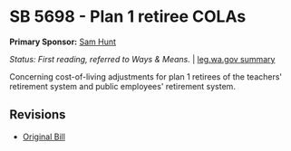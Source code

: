# SB 5698 - Plan 1 retiree COLAs
**Primary Sponsor:** [Sam Hunt](/person/leg/sam.hunt.md)

*Status: First reading, referred to Ways & Means.* | [leg.wa.gov summary](https://app.leg.wa.gov/billsummary?BillNumber=5698&Year=2021)

Concerning cost-of-living adjustments for plan 1 retirees of the teachers' retirement system and public employees' retirement system.

## Revisions
* [Original Bill](1/)